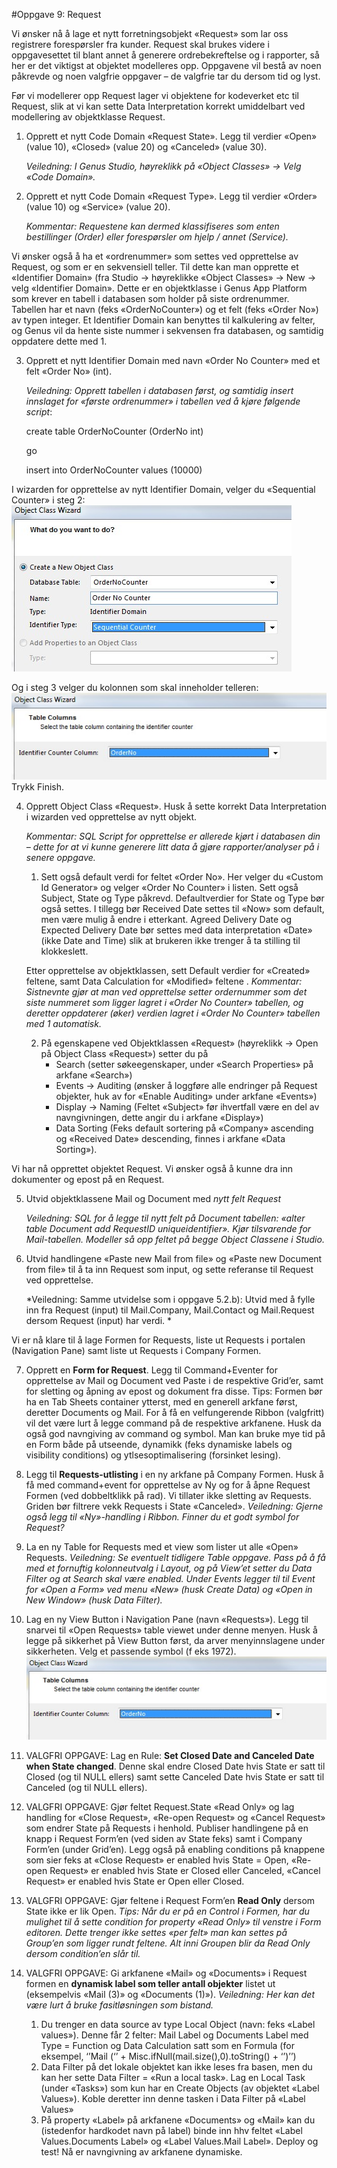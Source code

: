 #Oppgave 9: Request

Vi ønsker nå å lage et nytt forretningsobjekt «Request» som lar oss registrere forespørsler fra kunder. Request skal brukes videre i oppgavesettet til blant annet å generere ordrebekreftelse og i rapporter, så her er det viktigst at objektet modelleres opp. Oppgavene vil bestå av noen påkrevde og noen valgfrie oppgaver – de valgfrie tar du dersom tid og lyst.

Før vi modellerer opp Request lager vi objektene for kodeverket etc til Request, slik at vi kan sette Data Interpretation korrekt umiddelbart ved modellering av objektklasse Request.
1. Opprett et nytt Code Domain «Request State». Legg til verdier «Open» (value 10), «Closed» (value 20) og «Canceled» (value 30).

   *Veiledning: I Genus Studio, høyreklikk på «Object Classes» -> Velg «Code Domain».*
2. Opprett et nytt Code Domain «Request Type». Legg til verdier «Order» (value 10) og «Service» (value 20).

   *Kommentar: Requestene kan dermed klassifiseres som enten bestillinger (Order) eller forespørsler om hjelp / annet (Service).*

Vi ønsker også å ha et «ordrenummer» som settes ved opprettelse av Request, og som er en sekvensiell teller. Til dette kan man opprette et «Identifier Domain» (fra Studio -> høyreklikke «Object Classes» -> New -> velg «Identifier Domain». Dette er en objektklasse i Genus App Platform som krever en tabell i databasen som holder på siste ordrenummer. Tabellen har et navn (feks «OrderNoCounter») og et felt (feks «Order No») av typen integer. Et Identifier Domain kan benyttes til kalkulering av felter, og Genus vil da hente siste nummer i sekvensen fra databasen, og samtidig oppdatere dette med 1.

3. Opprett et nytt Identifier Domain med navn «Order No Counter» med et felt «Order No» (int).
  
   *Veiledning: Opprett tabellen i databasen først, og samtidig insert innslaget for «første ordrenummer» i tabellen ved å kjøre følgende script*:

   create table OrderNoCounter (OrderNo int)

   go

   insert into OrderNoCounter values (10000)
  
  I wizarden for opprettelse av nytt Identifier Domain, velger du «Sequential Counter» i steg 2:
  ![oppg9fig1.JPG](media/oppg9fig1.JPG)
 
  Og i steg 3 velger du kolonnen som skal inneholder telleren:
  ![oppg9fig2.JPG](media/oppg9fig2.JPG)
  Trykk Finish.
  
4. Opprett Object Class «Request». Husk å sette korrekt Data Interpretation i wizarden ved opprettelse av nytt objekt.

   *Kommentar: SQL Script for opprettelse er allerede kjørt i databasen din – dette for at vi kunne generere litt data å gjøre rapporter/analyser på i senere oppgave.*
   1. Sett også default verdi for feltet «Order No». Her velger du «Custom Id Generator» og velger «Order No Counter» i listen. Sett også Subject, State og Type påkrevd. Defaultverdier for State og Type bør også settes. I tillegg bør Received Date settes til «Now» som default, men være mulig å endre i etterkant. Agreed Delivery Date og Expected Delivery Date bør settes med data interpretation «Date» (ikke Date and Time) slik at brukeren ikke trenger å ta stilling til klokkeslett.
   
   Etter opprettelse av objektklassen, sett Default verdier for «Created» feltene, samt Data Calculation for «Modified» feltene . 
   *Kommentar: Sistnevnte gjør at man ved opprettelse setter ordernummer som det siste nummeret som ligger lagret i «Order No Counter» tabellen, og deretter oppdaterer (øker) verdien lagret i «Order No Counter» tabellen med 1 automatisk.*
   
   2. På egenskapene ved Objektklassen «Request» (høyreklikk -> Open på Object Class «Request») setter du på 
      - Search (setter søkeegenskaper, under «Search Properties» på arkfane «Search») 
      -	Events -> Auditing (ønsker å loggføre alle endringer på Request objekter, huk av for «Enable Auditing» under arkfane «Events») 
      -	Display -> Naming (Feltet «Subject» før ihvertfall være en del av navngivningen, dette angir du i arkfane «Display»)
      -	Data Sorting (Feks default sortering på «Company» ascending og «Received Date» descending, finnes i arkfane «Data Sorting»).
  
Vi har nå opprettet objektet Request. Vi ønsker også å kunne dra inn dokumenter og epost på en Request.

5. Utvid objektklassene Mail og Document med *nytt felt Request*

   *Veiledning: SQL for å legge til nytt felt på Document tabellen: «alter table Document add RequestID uniqueidentifier». Kjør tilsvarende for Mail-tabellen. Modeller så opp feltet på begge Object Classene i Studio.*
6. Utvid handlingene «Paste new Mail from file» og «Paste new Document from file» til å ta inn Request som input, og sette referanse til Request ved opprettelse.

   *Veiledning: Samme utvidelse som i oppgave 5.2.b): Utvid med å fylle inn fra Request (input) til Mail.Company, Mail.Contact og Mail.Request dersom Request (input) har verdi. *

Vi er nå klare til å lage Formen for Requests, liste ut Requests i portalen (Navigation Pane) samt liste ut Requests i Company Formen.

7. Opprett en **Form for Request**. Legg til Command+Eventer for opprettelse av Mail og Document ved Paste i de respektive Grid’er, samt for sletting og åpning av epost og dokument fra disse.
   Tips: Formen bør ha en Tab Sheets container ytterst, med en generell arkfane først, deretter Documents og Mail. For å få en velfungerende Ribbon (valgfritt) vil det være lurt å legge command på de respektive arkfanene. Husk da også god navngiving av command og symbol.
   Man kan bruke mye tid på en Form både på utseende, dynamikk (feks dynamiske labels og visibility conditions) og ytlsesoptimalisering (forsinket lesing).
   
8. Legg til **Requests-utlisting** i en ny arkfane på Company Formen. Husk å få med command+event for opprettelse av Ny og for å åpne Request Formen (ved dobbeltklikk på rad). Vi tillater ikke sletting av Requests. Griden bør filtrere vekk Requests i State «Canceled».
  *Veiledning: Gjerne også legg til «Ny»-handling i Ribbon. Finner du et godt symbol for Request?*
  
9. La en ny Table for Requests med et view som lister ut alle «Open» Requests.
   *Veiledning: Se eventuelt tidligere Table oppgave. Pass på å få med et fornuftig kolonneutvalg i Layout, og på View’et setter du Data Filter og at Search skal være enabled. Under Events legger til til Event for «Open a Form» ved menu «New» (husk Create Data) og «Open in New Window» (husk Data Filter).*
   
10. Lag en ny View Button i Navigation Pane (navn «Requests»). Legg til snarvei til «Open Requests» table viewet under denne menyen. Husk å legge på sikkerhet på View Button først, da arver menyinnslagene under sikkerheten. Velg et passende symbol (f eks 1972).
  ![oppg9fig3.JPG](media/oppg9fig2.JPG)
  
11. VALGFRI OPPGAVE: Lag en Rule: **Set Closed Date and Canceled Date when State changed**. Denne skal endre Closed Date hvis State er satt til Closed (og til NULL ellers) samt sette Canceled Date hvis State er satt til Canceled (og til NULL ellers).

12. VALGFRI OPPGAVE: Gjør feltet Request.State «Read Only» og lag handling for «Close Request», «Re-open Request» og «Cancel Request» som endrer State på Requests i henhold. Publiser handlingene på en knapp i Request Form’en (ved siden av State feks) samt i Company Form’en (under Grid’en). Legg også på enabling conditions på knappene som sier feks at «Close Request» er enabled hvis State = Open, «Re-open Request» er enabled hvis State er Closed eller Canceled, «Cancel Request» er enabled hvis State er Open eller Closed.

13. VALGFRI OPPGAVE: Gjør feltene i Request Form’en **Read Only** dersom State ikke er lik Open.
    *Tips: Når du er på en Control i Formen, har du mulighet til å sette condition for property «Read Only» til venstre i Form editoren. Dette trenger ikke settes «per felt» man kan settes på Group’en som ligger rundt feltene. Alt inni Groupen blir da Read Only dersom condition’en slår til.*
    
14. VALGFRI OPPGAVE: Gi arkfanene «Mail» og «Documents» i Request formen en **dynamisk label som teller antall objekter** listet ut (eksempelvis «Mail (3)» og «Documents (1)»).
    *Veiledning:  Her kan det være lurt å bruke fasitløsningen som bistand.*
    1. Du trenger en data source av type Local Object (navn: feks «Label values»). Denne får 2 felter: Mail Label og Documents Label med Type = Function og Data Calculation satt som en Formula (for eksempel, ‘’Mail  (‘’ + Misc.ifNull(mail.size(),0).toString() + ‘’)’’)
    2. Data Filter på det lokale objektet kan ikke leses fra basen, men du kan her sette Data Filter = «Run a local task». Lag en Local Task (under «Tasks») som kun har en Create Objects (av objektet «Label Values»). Koble deretter inn denne tasken i Data Filter på «Label Values»
    3. På property «Label» på arkfanene «Documents» og «Mail» kan du (istedenfor hardkodet navn på label) binde inn hhv feltet «Label Values.Documents Label» og «Label Values.Mail Label». 
Deploy og test! Nå er navngivning av arkfanene dynamiske.
